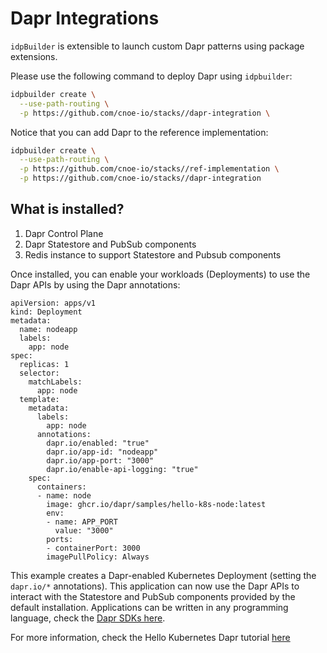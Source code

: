 # Dapr Integrations 

`idpBuilder` is extensible to launch custom Dapr patterns using package extensions. 

Please use the following command to deploy Dapr using `idpbuilder`:

```bash
idpbuilder create \
  --use-path-routing \
  -p https://github.com/cnoe-io/stacks//dapr-integration \
```

Notice that you can add Dapr to the reference implementation:

```bash
idpbuilder create \
  --use-path-routing \
  -p https://github.com/cnoe-io/stacks//ref-implementation \
  -p https://github.com/cnoe-io/stacks//dapr-integration
```

## What is installed?

1. Dapr Control Plane
1. Dapr Statestore and PubSub components
2. Redis instance to support Statestore and Pubsub components

Once installed, you can enable your workloads (Deployments) to use the Dapr APIs by using the Dapr annotations:

```
apiVersion: apps/v1
kind: Deployment
metadata:
  name: nodeapp
  labels:
    app: node
spec:
  replicas: 1
  selector:
    matchLabels:
      app: node
  template:
    metadata:
      labels:
        app: node
      annotations:
        dapr.io/enabled: "true"
        dapr.io/app-id: "nodeapp"
        dapr.io/app-port: "3000"
        dapr.io/enable-api-logging: "true"
    spec:
      containers:
      - name: node
        image: ghcr.io/dapr/samples/hello-k8s-node:latest
        env:
        - name: APP_PORT
          value: "3000"
        ports:
        - containerPort: 3000
        imagePullPolicy: Always
```
This example creates a Dapr-enabled Kubernetes Deployment (setting the `dapr.io/*` annotations). This application can now use the Dapr APIs to interact with the Statestore and PubSub components provided by the default installation. Applications can be written in any programming language, check the [Dapr SDKs here](https://docs.dapr.io/developing-applications/sdks/).

For more information, check the Hello Kubernetes Dapr tutorial [here](https://github.com/dapr/quickstarts/tree/master/tutorials/hello-kubernetes)


